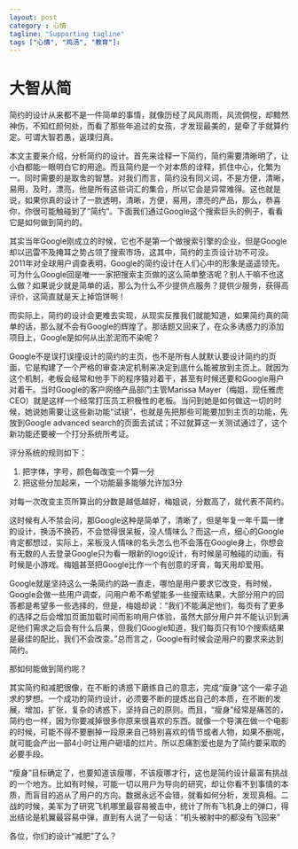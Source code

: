 ```yaml
---
layout: post
category : 心情
tagline: "Supporting tagline"
tags ["心情", "鸡汤", "教育"]:
---
```


# 大智从简
简约的设计从来都不是一件简单的事情，就像历经了风风雨雨，风流倜傥，却黯然神伤，不知红颜何处，而看了那些年追过的女孩，才发现最美的，是牵了手就算约定。可谓大智若愚，返璞归真。

本文主要来介绍，分析简约的设计。首先来诠释一下简约，简约需要清晰明了，让小白都能一眼明白它的用途。而且简约是一个对本质的诠释，抓住中心，化繁为一。同时需要的是取舍的智慧。对我们而言，简约没有同义词，不是方便，清晰，易用，及时，漂亮，他是所有这些词汇的集合，所以它会是异常难得。这也就是说，如果你真的设计了一款透明，清晰，方便，易用，漂亮的产品，那么，恭喜你，你很可能触碰到了“简约”。下面我们通过Google这个搜索巨头的例子，看看它是如何做到简约的。

其实当年Google刚成立的时候，它也不是第一个做搜索引擎的企业，但是Google却以迅雷不及掩耳之势占领了搜索市场，这其中，简约的主页设计功不可没。2011年对全球用户调查表明，Google的简约设计在人们心中的形象是遥遥领先。可为什么Google回是唯一一家把搜索主页做的这么简单整洁呢？别人干嘛不也这么做？如果说少就是简单的话，那么为什么不少提供点服务？提供少服务，获得高评价，这简直就是天上掉馅饼啊！

而实际上，简约的设计会更难去实现，从现实反推我们就能知道，如果简约真的简单的话，那么就不会有Google的辉煌了。那话题又回来了，在众多诱惑力的添加项目上，Google是如何从出淤泥而不染呢？

Google不是误打误撞设计的简约的主页，也不是所有人就默认要设计简约的页面，它是构建了一个严格的审查决定机制来决定到底什么能被放到主页上。就因为这个机制，老板会经常和他手下的程序猿对着干，甚至有时候还要和Google用户对着干。当时Google的客户网络产品部门主管Marissa Mayer（梅姐，现任雅虎CEO）就是这样一个经常打压员工积极性的老板。当问到她是如何做这一切的时候，她说她需要让这些新功能“试镜”，也就是先把那些可能要加到主页的功能，先放到Google advanced search的页面去试试；不过就算这一关测试通过了，这个新功能还要被一个打分系统所考证。

评分系统的规则如下：
1.	把字体，字号，颜色每改变一个算一分
2.	把这些分加起来，一个功能最多能够允许加3分

对每一次改变主页所算出的分数是越低越好，梅姐说，分数高了，就代表不简约。

这时候有人不禁会问，那Google这种是简单了，清晰了，但是年复一年千篇一律的设计，换汤不换药，不会觉得很呆板，没人情味么？而这一点，细心的Google肯定都想过，实际上，呆板没人情味的名头怎么也不会落在Google身上，你想会有无数的人去登录Google只为看一眼新的logo设计，有时候是可触碰的动画，有时候是小游戏。梅姐甚至把Google比作一个有创意的牙膏，每天用却爱用。

Google就是坚持这么一条简约的路一直走，哪怕是用户要求它改变，有时候，Google会做一些用户调查，问用户希不希望能多一些搜索结果，大部分用户的回答都是希望多一些选择的，但是，梅姐却说：“我们不能满足他们，每页有了更多的选择之后会增加页面加载时间而影响用户体验，虽然大部分用户并不能认识到满足他们需求之后会有什么后果，但我们Google知道，我们每页只有10个搜索结果是最佳的配比，我们不会改变。”总而言之，Google有时候会逆用户的要求来达到简约。

那如何能做到简约呢？

其实简约和减肥很像，在不断的诱惑下磨练自己的意志，完成“瘦身”这个一辈子追求的梦想。一个成功的简约设计，必须要不断的提炼出自己的本质，在不断的发展，增加，扩张，复杂的诱惑下，坚持自己的原则。而且，“瘦身”经常是痛苦的，简约也一样，因为你要减掉很多你原来很喜欢的东西。就像一个导演在做一个电影的时候，可能不得不要删掉一段原来自己特别喜欢的情节或者人物，如果不删呢，就可能会产出一部4小时让用户砸墙的烂片。所以忍痛割爱也是为了简约要采取的必要手段。

“瘦身”目标确定了，也要知道该瘦哪，不该瘦哪才行，这也是简约设计最富有挑战的一个地方。比如有时候，可能一切以用户为导向的研究，却让你看不到事情的本质，而盲目的追从了用户的方向。数据永远不会错，就看如何分析，发现真相。二战的时候，美军为了研究飞机哪里最容易被击中，统计了所有飞机身上的弹口，得出结论是机翼最容易中弹，直到有人说了一句话：“机头被射中的都没有飞回来”

各位，你们的设计“减肥”了么？

